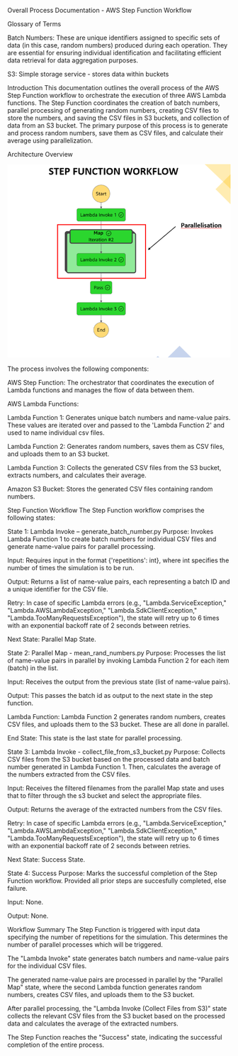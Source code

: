 Overall Process Documentation - AWS Step Function Workflow

Glossary of Terms

Batch Numbers: These are unique identifiers assigned to specific sets of data (in this case, random numbers) produced during each operation. They are essential for ensuring individual identification and facilitating efficient data retrieval for data aggregation purposes.

S3: Simple storage service - stores data within buckets

Introduction
This documentation outlines the overall process of the AWS Step Function workflow to orchestrate the execution of three AWS Lambda functions. The Step Function coordinates the creation of batch numbers, parallel processing of generating random numbers, creating CSV files to store the numbers, and saving the CSV files in S3 buckets, and collection of data from an S3 bucket. The primary purpose of this process is to generate and process random numbers, save them as CSV files, and calculate their average using parallelization.

Architecture Overview

![Step Function Workflow Diagram](https://github.com/eriiire/LambdaStepCompute/raw/b1a2c424f10074c581f7baeff8b9b9db553b70fe/phase2/stepfunction-workflow.png)

The process involves the following components:

AWS Step Function: The orchestrator that coordinates the execution of Lambda functions and manages the flow of data between them.

AWS Lambda Functions:

Lambda Function 1: Generates unique batch numbers and name-value pairs. These values are iterated over and passed to the 'Lambda Function 2' and used to name individual csv files.

Lambda Function 2: Generates random numbers, saves them as CSV files, and uploads them to an S3 bucket.

Lambda Function 3: Collects the generated CSV files from the S3 bucket, extracts numbers, and calculates their average.

Amazon S3 Bucket: Stores the generated CSV files containing random numbers.

Step Function Workflow
The Step Function workflow comprises the following states:

State 1: Lambda Invoke – generate_batch_number.py
Purpose: Invokes Lambda Function 1 to create batch numbers for individual CSV files and generate name-value pairs for parallel processing.

Input: Requires input in the format {'repetitions': int}, where int specifies the number of times the simulation is to be run.

Output: Returns a list of name-value pairs, each representing a batch ID and a unique identifier for the CSV file.

Retry: In case of specific Lambda errors (e.g., "Lambda.ServiceException," "Lambda.AWSLambdaException," "Lambda.SdkClientException," "Lambda.TooManyRequestsException"), the state will retry up to 6 times with an exponential backoff rate of 2 seconds between retries.

Next State: Parallel Map State.

State 2: Parallel Map - mean_rand_numbers.py
Purpose: Processes the list of name-value pairs in parallel by invoking Lambda Function 2 for each item (batch) in the list.

Input: Receives the output from the previous state (list of name-value pairs).

Output: This passes the batch id as output to the next state in the step function.

Lambda Function: Lambda Function 2 generates random numbers, creates CSV files, and uploads them to the S3 bucket. These are all done in parallel.

End State: This state is the last state for parallel processing.

State 3: Lambda Invoke - collect_file_from_s3_bucket.py
Purpose: Collects CSV files from the S3 bucket based on the processed data and batch number generated in Lambda Function 1. Then, calculates the average of the numbers extracted from the CSV files.

Input: Receives the filtered filenames from the parallel Map state and uses that to filter through the s3 bucket and select the appropriate files.

Output: Returns the average of the extracted numbers from the CSV files.

Retry: In case of specific Lambda errors (e.g., "Lambda.ServiceException," "Lambda.AWSLambdaException," "Lambda.SdkClientException," "Lambda.TooManyRequestsException"), the state will retry up to 6 times with an exponential backoff rate of 2 seconds between retries.

Next State: Success State.

State 4: Success
Purpose: Marks the successful completion of the Step Function workflow. Provided all prior steps are succesfully completed, else failure.

Input: None.

Output: None.

Workflow Summary
The Step Function is triggered with input data specifying the number of repetitions for the simulation. This determines the number of parallel processes which will be triggered.

The "Lambda Invoke" state generates batch numbers and name-value pairs for the individual CSV files.

The generated name-value pairs are processed in parallel by the "Parallel Map" state, where the second Lambda function generates random numbers, creates CSV files, and uploads them to the S3 bucket.

After parallel processing, the "Lambda Invoke (Collect Files from S3)" state collects the relevant CSV files from the S3 bucket based on the processed data and calculates the average of the extracted numbers.

The Step Function reaches the "Success" state, indicating the successful completion of the entire process.
